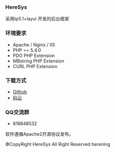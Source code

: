 ### HereSys  

采用tp5.1+layui 开发的后台框架

### 环境要求

* Apache / Nginx / IIS
* PHP >= 5.4.0
* PDO PHP Extension
* MBstring PHP Extension
* CURL PHP Extension 

### 下载方式

* [Github](https://github.com/herening/HereSys)
* [码云](https://gitee.com/herening/HereSys)

### QQ交流群
* 818848532

软件遵循Apache2开源协议发布。


©CopyRight HereSys  All Right Reserved  herening

